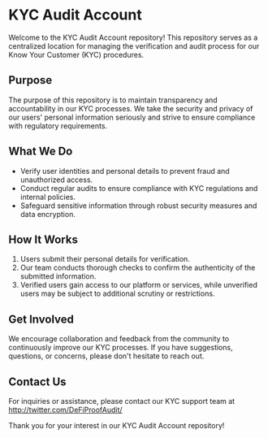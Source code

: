 # KYC Audit Account

Welcome to the KYC Audit Account repository! This repository serves as a centralized location for managing the verification and audit process for our Know Your Customer (KYC) procedures.

## Purpose

The purpose of this repository is to maintain transparency and accountability in our KYC processes. We take the security and privacy of our users' personal information seriously and strive to ensure compliance with regulatory requirements.

## What We Do

- Verify user identities and personal details to prevent fraud and unauthorized access.
- Conduct regular audits to ensure compliance with KYC regulations and internal policies.
- Safeguard sensitive information through robust security measures and data encryption.

## How It Works

1. Users submit their personal details for verification.
2. Our team conducts thorough checks to confirm the authenticity of the submitted information.
3. Verified users gain access to our platform or services, while unverified users may be subject to additional scrutiny or restrictions.

## Get Involved

We encourage collaboration and feedback from the community to continuously improve our KYC processes. If you have suggestions, questions, or concerns, please don't hesitate to reach out.

## Contact Us

For inquiries or assistance, please contact our KYC support team at http://twitter.com/DeFiProofAudit/

Thank you for your interest in our KYC Audit Account repository!

